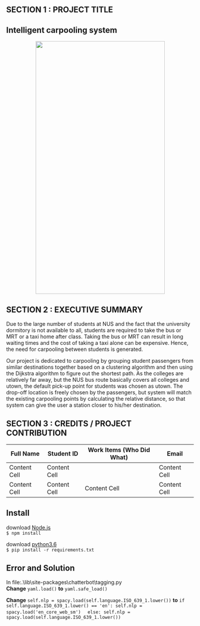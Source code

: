 ## SECTION 1 : PROJECT TITLE
## Intelligent carpooling system

<div align=center>
<img src="https://github.com/kaiyangHebert/CyberCaptain/blob/main/img/first%20page.jpg?raw=true" width="347" height="679"> 
</div>


## SECTION 2 : EXECUTIVE SUMMARY
Due to the large number of students at NUS and the fact that the university dormitory is not available to all, students are required to take the bus or MRT or a taxi home after class. Taking the bus or MRT can result in long waiting times and the cost of taking a taxi alone can be expensive. Hence, the need for carpooling between students is generated.

Our project is dedicated to carpooling by grouping student passengers from similar destinations together based on a clustering algorithm and then using the Dijkstra algorithm to figure out the shortest path. As the colleges are relatively far away, but the NUS bus route basically covers all colleges and utown, the default pick-up point for students was chosen as utown. The drop-off location is freely chosen by the passengers, but system will match the existing carpooling points by calculating the relative distance, so that system can give the user a station closer to his/her destination.

## SECTION 3 : CREDITS / PROJECT CONTRIBUTION
|   Full Name   |   Student ID  | Work Items (Who Did What)  |     Email     |
| ------------- | ------------- | -------------------------- | ------------- |
| Content Cell  | Content Cell  |                            | Content Cell  |
| Content Cell  | Content Cell  | Content Cell               | Content Cell  |
## Install
download [Node.js](https://nodejs.org/en/download/)  
`$ npm install`  
  
download [python3.6](https://www.python.org/downloads/release/python-360/)  
`$ pip install -r requirements.txt`  

## Error and Solution  
In file:.\lib\site-packages\chatterbot\tagging.py  
**Change** `yaml.load()` **to** `yaml.safe_load() `  
  
**Change** `self.nlp = spacy.load(self.language.ISO_639_1.lower())` **to**
`if self.language.ISO_639_1.lower() == 'en': self.nlp = spacy.load('en_core_web_sm')  `
`else: self.nlp = spacy.load(self.language.ISO_639_1.lower())`


